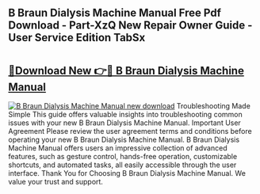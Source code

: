 ## B Braun Dialysis Machine Manual Free Pdf Download - Part-XzQ New Repair Owner Guide - User Service Edition TabSx

# <h2><a href="http://bc45827.oget.top/?id=B+Braun+Dialysis+Machine+Manual">🔗Download New 👉🔴 B Braun Dialysis Machine Manual</a></h2>

[![B Braun Dialysis Machine Manual new download](https://i.imgur.com/5g1atiW.png)](http://bc45827.oget.top/?id=B+Braun+Dialysis+Machine+Manual)
Troubleshooting Made Simple This guide offers valuable insights into troubleshooting common issues with your new B Braun Dialysis Machine Manual. Important User Agreement Please review the user agreement terms and conditions before operating your new B Braun Dialysis Machine Manual. B Braun Dialysis Machine Manual offers users an impressive collection of advanced features, such as gesture control, hands-free operation, customizable shortcuts, and automated tasks, all easily accessible through the user interface. Thank You for Choosing B Braun Dialysis Machine Manual. We value your trust and support.

